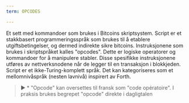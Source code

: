 ```yaml
---
term: OPCODES

---
```

Et sett med kommandoer som brukes i Bitcoins skriptsystem. Script er et stakkbasert programmeringsspråk som brukes til å etablere utgiftsbetingelser, og dermed indirekte sikre bitcoins. Instruksjonene som brukes i skriptspråket kalles "opcodes". Dette er logiske operatorer og kommandoer for å manipulere stabler. Disse spesifikke instruksjonene utføres av nettverksnodene når de legger til en transaksjon i blokkjeden. Script er et ikke-Turing-komplett språk. Det kan kategoriseres som et mellomnivåspråk (nesten lavnivå) inspirert av Forth.

> ► * "Opcode" kan oversettes til fransk som "code opératoire". I praksis brukes begrepet "opcode" direkte i dagligtalen